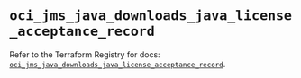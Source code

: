 # `oci_jms_java_downloads_java_license_acceptance_record`

Refer to the Terraform Registry for docs: [`oci_jms_java_downloads_java_license_acceptance_record`](https://registry.terraform.io/providers/hashicorp/oci/7.19.0/docs/resources/jms_java_downloads_java_license_acceptance_record).
